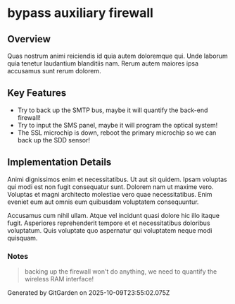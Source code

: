 # bypass auxiliary firewall

## Overview
Quas nostrum animi reiciendis id quia autem doloremque qui. Unde laborum quia tenetur laudantium blanditiis nam. Rerum autem maiores ipsa accusamus sunt rerum dolorem.

## Key Features
- Try to back up the SMTP bus, maybe it will quantify the back-end firewall!
- Try to input the SMS panel, maybe it will program the optical system!
- The SSL microchip is down, reboot the primary microchip so we can back up the SDD sensor!

## Implementation Details
Animi dignissimos enim et necessitatibus. Ut aut sit quidem. Ipsam voluptas qui modi est non fugit consequatur sunt. Dolorem nam ut maxime vero. Voluptas et magni architecto molestiae vero quae necessitatibus. Enim eveniet eum aut omnis eum quibusdam voluptatem consequuntur.
 Accusamus cum nihil ullam. Atque vel incidunt quasi dolore hic illo itaque fugit. Asperiores reprehenderit tempore et et necessitatibus doloribus voluptatum. Quis voluptate quo aspernatur qui voluptatem neque modi quisquam.

### Notes
> backing up the firewall won't do anything, we need to quantify the wireless RAM interface!

Generated by GitGarden on 2025-10-09T23:55:02.075Z